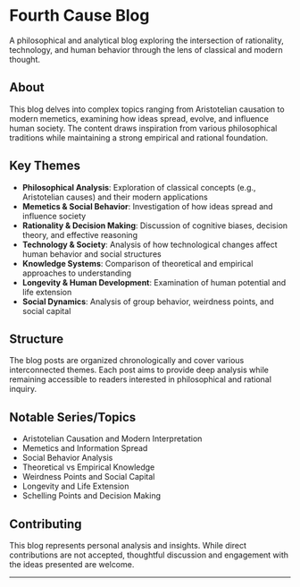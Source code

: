 # Fourth Cause Blog

A philosophical and analytical blog exploring the intersection of rationality, technology, and human behavior through the lens of classical and modern thought.

## About

This blog delves into complex topics ranging from Aristotelian causation to modern memetics, examining how ideas spread, evolve, and influence human society. The content draws inspiration from various philosophical traditions while maintaining a strong empirical and rational foundation.

## Key Themes

- **Philosophical Analysis**: Exploration of classical concepts (e.g., Aristotelian causes) and their modern applications
- **Memetics & Social Behavior**: Investigation of how ideas spread and influence society
- **Rationality & Decision Making**: Discussion of cognitive biases, decision theory, and effective reasoning
- **Technology & Society**: Analysis of how technological changes affect human behavior and social structures
- **Knowledge Systems**: Comparison of theoretical and empirical approaches to understanding
- **Longevity & Human Development**: Examination of human potential and life extension
- **Social Dynamics**: Analysis of group behavior, weirdness points, and social capital

## Structure

The blog posts are organized chronologically and cover various interconnected themes. Each post aims to provide deep analysis while remaining accessible to readers interested in philosophical and rational inquiry.

## Notable Series/Topics

- Aristotelian Causation and Modern Interpretation
- Memetics and Information Spread
- Social Behavior Analysis
- Theoretical vs Empirical Knowledge
- Weirdness Points and Social Capital
- Longevity and Life Extension
- Schelling Points and Decision Making

## Contributing

This blog represents personal analysis and insights. While direct contributions are not accepted, thoughtful discussion and engagement with the ideas presented are welcome.

---